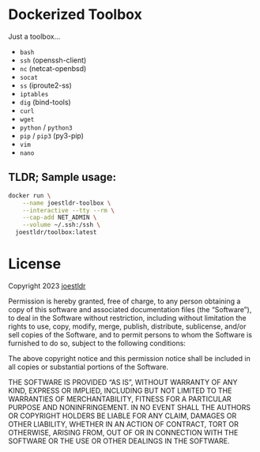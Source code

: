 # Dockerized Toolbox

Just a toolbox...

- `bash`
- `ssh` (openssh-client)
- `nc` (netcat-openbsd)
- `socat`
- `ss` (iproute2-ss)
- `iptables`
- `dig` (bind-tools)
- `curl`
- `wget`
- `python` / `python3`
- `pip` / `pip3` (py3-pip)
- `vim`
- `nano`

## TLDR; Sample usage:

```bash
docker run \
    --name joestldr-toolbox \
    --interactive --tty --rm \
    --cap-add NET_ADMIN \
    --volume ~/.ssh:/ssh \
  joestldr/toolbox:latest
```

# License

Copyright 2023 [joestldr](https://joestldr.com)

Permission is hereby granted, free of charge, to any person obtaining a copy of this software and associated documentation files (the “Software”), to deal in the Software without restriction, including without limitation the rights to use, copy, modify, merge, publish, distribute, sublicense, and/or sell copies of the Software, and to permit persons to whom the Software is furnished to do so, subject to the following conditions:

The above copyright notice and this permission notice shall be included in all copies or substantial portions of the Software.

THE SOFTWARE IS PROVIDED “AS IS”, WITHOUT WARRANTY OF ANY KIND, EXPRESS OR IMPLIED, INCLUDING BUT NOT LIMITED TO THE WARRANTIES OF MERCHANTABILITY, FITNESS FOR A PARTICULAR PURPOSE AND NONINFRINGEMENT. IN NO EVENT SHALL THE AUTHORS OR COPYRIGHT HOLDERS BE LIABLE FOR ANY CLAIM, DAMAGES OR OTHER LIABILITY, WHETHER IN AN ACTION OF CONTRACT, TORT OR OTHERWISE, ARISING FROM, OUT OF OR IN CONNECTION WITH THE SOFTWARE OR THE USE OR OTHER DEALINGS IN THE SOFTWARE.
